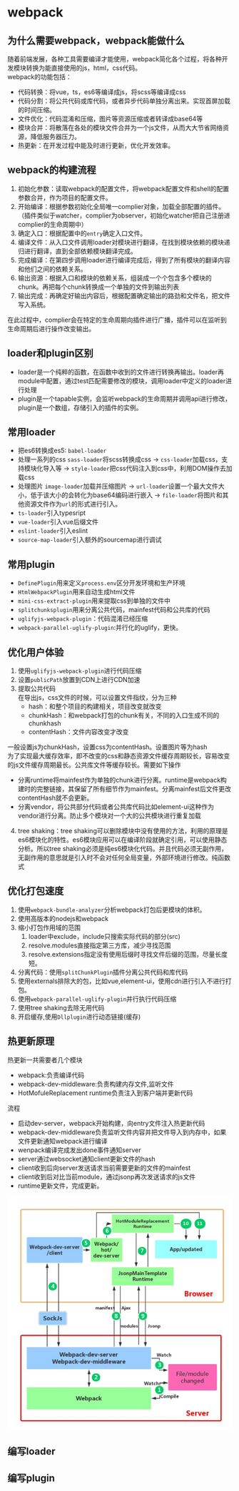 # webpack

## 为什么需要webpack，webpack能做什么

随着前端发展，各种工具需要编译才能使用，webpack简化各个过程，将各种开发模块转换为能直接使用的js，html，css代码。  
webpack的功能包括：

- 代码转换：将vue，ts，es6等编译成js，将scss等编译成css
- 代码分割：将公共代码或库代码，或者异步代码单独分离出来。实现首屏加载的时间压缩。
- 文件优化：代码混淆和压缩，图片等资源压缩或者转译成base64等
- 模块合并：将散落在各处的模块文件合并为一个js文件，从而大大节省网络资源，降低服务器压力。
- 热更新：在开发过程中能及时进行更新，优化开发效率。

## webpack的构建流程

1. 初始化参数：读取webpack的配置文件，将webpack配置文件和shell的配置参数合并，作为项目的配置文件。
2. 开始编译：根据参数初始化全局唯一complier对象，加载全部配置的插件。（插件类似于watcher，complier为observer，初始化watcher把自己注册进complier的生命周期中）
3. 确定入口：根据配置中的```entry```确定入口文件。
4. 编译文件：从入口文件调用loader对模块进行翻译，在找到模块依赖的模块递归进行翻译，直到全部依赖模块翻译完成。
5. 完成编译：在第四步调用loader进行编译完成后，得到了所有模块的翻译内容和他们之间的依赖关系。
6. 输出资源：根据入口和模块的依赖关系，组装成一个个包含多个模块的chunk。再把每个chunk转换成一个单独的文件到输出列表
7. 输出完成：再确定好输出内容后，根据配置确定输出的路劲和文件名，把文件写入系统。

在此过程中，complier会在特定的生命周期向插件进行广播，插件可以在监听到生命周期后进行操作改变输出。

## loader和plugin区别

- loader是一个纯粹的函数，在函数中收到的文件进行转换再输出。loader再module中配置，通过test匹配需要修改的模块，调用loader中定义的loader进行处理
- plugin是一个tapable实例，会监听webpack的生命周期并调用api进行修改，plugin是一个数组，存储引入的插件的实例。

## 常用loader

- 把es6转换成es5: ```babel-loader```
- 处理一系列的css ```sass-loader```将scss转换成css -> ```css-loader```加载css，支持模块化导入等 -> ```style-loader```把css代码注入到css中，利用DOM操作去加载css
- 处理图片  ```image-loader```加载并压缩图片 -> ```url-loader```设置一个最大文件大小，低于该大小的会转化为base64编码进行嵌入 -> ```file-loader```将图片和其他资源文件作为```url```的形式进行引入。
- ```ts-loader```引入typesript
- ```vue-loader```引入vue后缀文件
- ```eslint-loader```引入eslint
- ```source-map-loader```引入额外的sourcemap进行调试

## 常用plugin

- ```DefinePlugin```用来定义```process.env```区分开发环境和生产环境
- ```HtmlWebpackPlugin```用来自动生成html文件
- ```mini-css-extract-plugin```用来提取css到单独的文件中
- ```splitchunksplugin```用来分离公共代码，mainfest代码和公共库的代码
- ```uglifyjs-webpack-plugin```：代码混淆已经压缩
- ```webpack-parallel-uglify-plugin```:并行化的uglify，更快。

## 优化用户体验

1. 使用```uglifyjs-webpack-plugin```进行代码压缩
2. 设置```publicPath```放置到CDN上进行CDN加速
3. 提取公共代码  
在导出js，css文件的时候，可以设置文件指纹，分为三种
    - hash：和整个项目的构建相关，项目改变就改变
    - chunkHash：和webpack打包的chunk有关，不同的入口生成不同的chunkhash
    - contentHash：文件内容改变才改变  

一般设置js为chunkHash，设置css为contentHash。设置图片等为hash  
为了实现最大缓存效率，即不改变的css和静态资源文件缓存周期较长，容易改变的js文件缓存周期最长。公共库文件等缓存较长。需要如下操作  
- 分离runtime将mainfest作为单独的chunk进行分离。runtime是webpack构建时的完整链接，其保留了所有细节作为mainfest。分离mainfest后文件更改contentHash就不会更新。
- 分离vendor，将公共部分代码或者公共库代码比如element-ui这种作为vendor进行分离。防止多个模块对一个大的公共模块进行重复加载
4. tree shaking：tree shaking可以删除模块中没有使用的方法，利用的原理是es6模块化的特性。es6模块应用可以在编译阶段就确定引用，可以使用静态分析。所以tree shaking必须是纯es6模块化代码。并且代码必须无副作用，无副作用的意思就是引入时不会对任何全局变量，外部环境进行修改。纯函数式

## 优化打包速度

1. 使用```webpack-bundle-analyzer```分析webpack打包后更模块的体积。
2. 使用高版本的nodejs和webpack
3. 缩小打包作用域的范围
   1. loader中exclude，include只搜索实际代码的部分(src)
   2. resolve.modules直接指定第三方库，减少寻找范围
   3. resolve.extensions指定没有使用后缀时寻找文件后缀的范围，尽量长度短。
4. 分离代码：使用```splitChunkPlugin```插件分离公共代码和库代码
5. 使用externals排除大的包，比如vue,element-ui，使用cdn进行引入不进行打包。 
6. 使用```webpack-parallel-uglify-plugin```并行执行代码压缩
7. 使用tree shaking去除无用代码
8. 开启缓存,使用```Dllplugin```进行动态链接(缓存)

## 热更新原理

热更新一共需要者几个模块

- webpack:负责编译代码
- webpack-dev-middleware:负责构建内存文件,监听文件
- HotMofuleReplacement runtime负责注入到客户端并更新代码

流程

- 启动dev-server，webpack开始构建，向entry文件注入热更新代码
- webpack-dev-middleware负责监听文件内容并把文件导入到内存中，如果文件更新通知webpack进行编译
- wenpack编译完成发出done事件通知server
- server通过websocket通知client更新文件的hash
- client收到后向server发送请求当前需要更新的文件的mainfest
- client收到后对比当前module，通过jsonp再次发送请求的js文件
- runtime更新文件，完成更新。

![image](./img.jpg)

## 编写loader

## 编写plugin